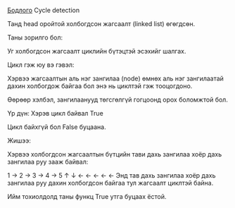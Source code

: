[Бодлого](https://www.hackerrank.com/challenges/detect-whether-a-linked-list-contains-a-cycle/problem) Cycle detection

Танд head оройтой холбогдсон жагсаалт (linked list) өгөгдсөн.

Таны зорилго бол:

Уг холбогдсон жагсаалт циклийн бүтэцтэй эсэхийг шалгах.

Цикл гэж юу вэ гэвэл:

Хэрвээ жагсаалтын аль нэг зангилаа (node) өмнөх аль нэг зангилаатай дахин холбогдож байгаа бол энэ нь циклтэй гэж тооцогдоно.

Өөрөөр хэлбэл, зангилаанууд төгсгөлгүй гогцоонд орох боломжтой бол.

Үр дүн:
Хэрэв цикл байвал True

Цикл байхгүй бол False буцаана.

Жишээ:

Хэрвээ холбогдсон жагсаалтын бүтцийн тави дахь зангилаа хоёр дахь зангилаа руу зааж байвал:

1 → 2 → 3 → 4 → 5
      ↑         ↓
      ← ← ← ← ←
Энд тав дахь зангилаа хоёр дахь зангилаа руу дахин холбогдсон байгаа тул жагсаалт циклтэй байна.

Ийм тохиолдолд таны функц True утга буцаах ёстой.
